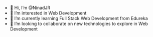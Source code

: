 - 👋 Hi, I’m @NinadJR
- 👀 I’m interested in Web Development
- 🌱 I’m currently learning Full Stack Web Development from Edureka
- 💞️ I’m looking to collaborate on new technologies to explore in Web Development
<!--- - 📫 How to reach me ... --->

<!---
NinadJR/NinadJR is a ✨ special ✨ repository because its `README.md` (this file) appears on your GitHub profile.
You can click the Preview link to take a look at your changes.
--->
